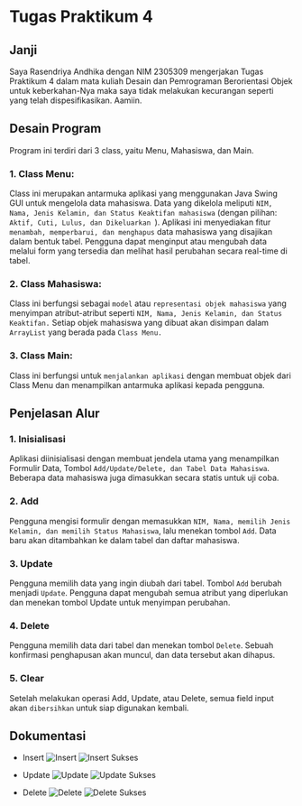 # Tugas Praktikum 4

## Janji
Saya Rasendriya Andhika dengan NIM 2305309 mengerjakan Tugas Praktikum 4 dalam mata kuliah Desain dan Pemrograman Berorientasi Objek untuk keberkahan-Nya maka saya tidak melakukan kecurangan seperti yang telah dispesifikasikan. Aamiin.

## Desain Program
Program ini terdiri dari 3 class, yaitu Menu, Mahasiswa, dan Main.

### 1. Class Menu:
Class ini merupakan antarmuka aplikasi yang menggunakan Java Swing GUI untuk mengelola data mahasiswa. Data yang dikelola meliputi `NIM, Nama, Jenis Kelamin, dan Status Keaktifan mahasiswa` (dengan pilihan: `Aktif, Cuti, Lulus, dan Dikeluarkan `). Aplikasi ini menyediakan fitur `menambah, memperbarui, dan menghapus` data mahasiswa yang disajikan dalam bentuk tabel. Pengguna dapat menginput atau mengubah data melalui form yang tersedia dan melihat hasil perubahan secara real-time di tabel.

### 2. Class Mahasiswa:
Class ini berfungsi sebagai `model` atau `representasi objek mahasiswa` yang menyimpan atribut-atribut seperti `NIM, Nama, Jenis Kelamin, dan Status Keaktifan.` Setiap objek mahasiswa yang dibuat akan disimpan dalam `ArrayList` yang berada pada `Class Menu.`

### 3. Class Main:
Class ini berfungsi untuk `menjalankan aplikasi` dengan membuat objek dari Class Menu dan menampilkan antarmuka aplikasi kepada pengguna.

## Penjelasan Alur
### 1. Inisialisasi
Aplikasi diinisialisasi dengan membuat jendela utama yang menampilkan Formulir Data, Tombol `Add/Update/Delete, dan Tabel Data Mahasiswa`. Beberapa data mahasiswa juga dimasukkan secara statis untuk uji coba.

### 2. Add
Pengguna mengisi formulir dengan memasukkan `NIM, Nama, memilih Jenis Kelamin, dan memilih Status Mahasiswa`, lalu menekan tombol `Add`. Data baru akan ditambahkan ke dalam tabel dan daftar mahasiswa.

### 3. Update
Pengguna memilih data yang ingin diubah dari tabel. Tombol `Add` berubah menjadi `Update`. Pengguna dapat mengubah semua atribut yang diperlukan dan menekan tombol Update untuk menyimpan perubahan.

### 4. Delete
Pengguna memilih data dari tabel dan menekan tombol `Delete`. Sebuah konfirmasi penghapusan akan muncul, dan data tersebut akan dihapus.

### 5. Clear
Setelah melakukan operasi Add, Update, atau Delete, semua field input akan `dibersihkan` untuk siap digunakan kembali.

## Dokumentasi
- Insert
![Insert](https://github.com/user-attachments/assets/8dadd02b-43a7-45a8-8e53-b1e452607b7d)
![Insert Sukses](https://github.com/user-attachments/assets/d5f2c204-052b-425c-8d00-8bcc2019874f)

- Update
![Update](https://github.com/user-attachments/assets/85d7c0d8-8afc-463c-b8fc-c0b73ac0b2ab)
![Update Sukses](https://github.com/user-attachments/assets/de0b7e9d-82c1-459c-ad3c-1c905ae33f10)

- Delete
![Delete](https://github.com/user-attachments/assets/51e6a7b2-6219-42a0-9158-ad8710673b9c)
![Delete Sukses](https://github.com/user-attachments/assets/5d512589-1fc9-4231-94c7-a20e4bfedacf)





